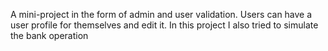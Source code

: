 A mini-project in the form of admin and user validation. Users can have a user profile for themselves and edit it.  In this project I also tried to simulate the bank operation
